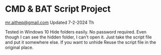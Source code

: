 # CMD & BAT Script Project
mr.aithep@gmail.com Updated 7-2-2024 Th

Tested in Windows 10
Hide folders easily. No password required.
Even though I can see the hidden folder, I can't open it.
Just take the script file and put it somewhere else.
If you want to unhide Reuse the script file in the original place.
